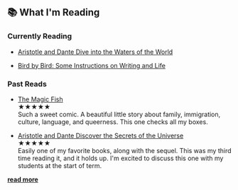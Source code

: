## 📚 What I'm Reading

### Currently Reading

- [Aristotle and Dante Dive into the Waters of the World](https://bookshop.org/p/books/aristotle-and-dante-dive-into-the-waters-of-the-world-benjamin-alire-saenz/18236448?ean=9781534496200&next=t)

- [Bird by Bird: Some Instructions on Writing and Life](https://bookshop.org/p/books/bird-by-bird-some-instructions-on-writing-and-life-anne-lamott/8649952?ean=9780385480017&next=t)

### Past Reads

- [The Magic Fish](https://bookshop.org/p/books/the-magic-fish-trung-le-nguyen/14722854?ean=9781984851598&next=t)<br>
<span class="rating">★★★★★</span><br>
Such a sweet comic. A beautiful little story about family, immigration, culture, language, and queerness. This one checks all my boxes.

- [Aristotle and Dante Discover the Secrets of the Universe](https://bookshop.org/p/books/aristotle-and-dante-discover-the-secrets-of-the-universe-benjamin-alire-saenz/7553153?ean=9781442408937&next=t)<br>
<span class="rating">★★★★★</span><br>
Easily one of my favorite books, along with the sequel. This was my third time reading it, and it holds up. I'm excited to discuss this one with my students at the start of term.

[**read more**](/reviews#Books)